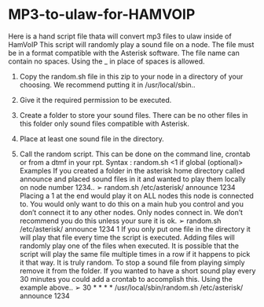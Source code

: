 # MP3-to-ulaw-for-HAMVOIP
Here is a hand script file thata will convert mp3 files to ulaw inside of HamVoIP
This script will randomly play a sound file on a node. The file must be in a format compatible with the
Asterisk software. The file name can contain no spaces. Using the _ in place of spaces is allowed.

1. Copy the random.sh file in this zip to your node in a directory of your choosing. We recommend
putting it in /usr/local/sbin..

2. Give it the required permission to be executed.

3. Create a folder to store your sound files. There can be no other files in this folder only sound
files compatible with Asterisk.

4. Place at least one sound file in the directory.

5. Call the random script. This can be done on the command line, crontab or from a dtmf in your
rpt.
Syntax : random.sh <sound file directory> <node to play on> <1 if global (optional)>
Examples
If you created a folder in the asterisk home directory called announce and placed sound files in it and
wanted to play them locally on node number 1234..
➢ random.sh /etc/asterisk/ announce 1234
Placing a 1 at the end would play it on ALL nodes this node is connected to. You would only want to do
this on a main hub you control and you don’t connect it to any other nodes. Only nodes connect in. We
don’t recommend you do this unless your sure it is ok.
➢ random.sh /etc/asterisk/ announce 1234 1
If you only put one file in the directory it will play that file every time the script is executed. Adding
files will randomly play one of the files when executed. It is possible that the script will play the same
file multiple times in a row if it happens to pick it that way. It is truly random. To stop a sound file from
playing simply remove it from the folder.
If you wanted to have a short sound play every 30 minutes you could add a crontab to accomplish this.
Using the example above..
➢ 30 * * * * /usr/local/sbin/random.sh /etc/asterisk/ announce 1234
